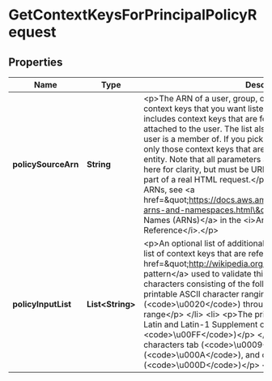 

# GetContextKeysForPrincipalPolicyRequest


## Properties

| Name | Type | Description | Notes |
|------------ | ------------- | ------------- | -------------|
|**policySourceArn** | **String** | &lt;p&gt;The ARN of a user, group, or role whose policies contain the context keys that you want listed. If you specify a user, the list includes context keys that are found in all policies that are attached to the user. The list also includes all groups that the user is a member of. If you pick a group or a role, then it includes only those context keys that are found in policies attached to that entity. Note that all parameters are shown in unencoded form here for clarity, but must be URL encoded to be included as a part of a real HTML request.&lt;/p&gt; &lt;p&gt;For more information about ARNs, see &lt;a href&#x3D;\&quot;https://docs.aws.amazon.com/general/latest/gr/aws-arns-and-namespaces.html\&quot;&gt;Amazon Resource Names (ARNs)&lt;/a&gt; in the &lt;i&gt;Amazon Web Services General Reference&lt;/i&gt;.&lt;/p&gt; |  |
|**policyInputList** | **List&lt;String&gt;** | &lt;p&gt;An optional list of additional policies for which you want the list of context keys that are referenced.&lt;/p&gt; &lt;p&gt;The &lt;a href&#x3D;\&quot;http://wikipedia.org/wiki/regex\&quot;&gt;regex pattern&lt;/a&gt; used to validate this parameter is a string of characters consisting of the following:&lt;/p&gt; &lt;ul&gt; &lt;li&gt; &lt;p&gt;Any printable ASCII character ranging from the space character (&lt;code&gt;\\u0020&lt;/code&gt;) through the end of the ASCII character range&lt;/p&gt; &lt;/li&gt; &lt;li&gt; &lt;p&gt;The printable characters in the Basic Latin and Latin-1 Supplement character set (through &lt;code&gt;\\u00FF&lt;/code&gt;)&lt;/p&gt; &lt;/li&gt; &lt;li&gt; &lt;p&gt;The special characters tab (&lt;code&gt;\\u0009&lt;/code&gt;), line feed (&lt;code&gt;\\u000A&lt;/code&gt;), and carriage return (&lt;code&gt;\\u000D&lt;/code&gt;)&lt;/p&gt; &lt;/li&gt; &lt;/ul&gt; |  [optional] |



